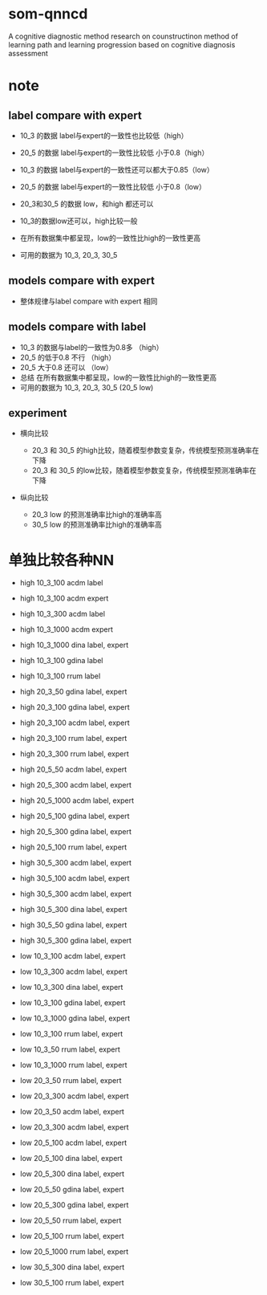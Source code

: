 # som-qnncd
A cognitive diagnostic method
research on counstructinon method of learning path and learning progression based on cognitive diagnosis assessment

# note
## label compare with expert

- 10_3 的数据 label与expert的一致性也比较低（high）
- 20_5 的数据 label与expert的一致性比较低 小于0.8（high）

- 10_3 的数据 label与expert的一致性还可以都大于0.85（low）
- 20_5 的数据 label与expert的一致性比较低 小于0.8（low）

- 20_3和30_5 的数据 low，和high 都还可以
- 10_3的数据low还可以，high比较一般
- 在所有数据集中都呈现，low的一致性比high的一致性更高
- 可用的数据为 10_3, 20_3, 30_5

## models compare with expert

- 整体规律与label compare with expert 相同

## models compare with label

- 10_3 的数据与label的一致性为0.8多 （high）
- 20_5 的低于0.8 不行 （high）
- 20_5 大于0.8 还可以 （low）
- 总结 在所有数据集中都呈现，low的一致性比high的一致性更高
- 可用的数据为 10_3, 20_3, 30_5  (20_5 low)


## experiment

- 横向比较
  - 20_3 和 30_5 的high比较，随着模型参数变复杂，传统模型预测准确率在下降
  - 20_3 和 30_5 的low比较，随着模型参数变复杂，传统模型预测准确率在下降

- 纵向比较
    - 20_3 low 的预测准确率比high的准确率高
    - 30_5 low 的预测准确率比high的准确率高

# 单独比较各种NN
- high 10_3_100 acdm label
- high 10_3_100 acdm expert
- high 10_3_300 acdm label
- high 10_3_1000 acdm expert
- high 10_3_1000 dina label, expert
- high 10_3_100 gdina label
- high 10_3_100 rrum label
- high 20_3_50 gdina label, expert
- high 20_3_100 gdina label, expert
- high 20_3_100 acdm label, expert
- high 20_3_100 rrum label, expert
- high 20_3_300 rrum label, expert
- high 20_5_50 acdm label, expert
- high 20_5_300 acdm label, expert
- high 20_5_1000 acdm label, expert
- high 20_5_100 gdina label, expert
- high 20_5_300 gdina label, expert
- high 20_5_100 rrum label, expert
- high 30_5_300 acdm label, expert
- high 30_5_100 acdm label, expert
- high 30_5_300 acdm label, expert
- high 30_5_300 dina label, expert
- high 30_5_50 gdina label, expert
- high 30_5_300 gdina label, expert

- low 10_3_100 acdm label, expert
- low 10_3_300 acdm label, expert
- low 10_3_300 dina label, expert
- low 10_3_100 gdina label, expert
- low 10_3_1000 gdina label, expert
- low 10_3_100 rrum label, expert
- low 10_3_50 rrum label, expert
- low 10_3_1000 rrum label, expert
- low 20_3_50 rrum label, expert
- low 20_3_300 acdm label, expert
- low 20_3_50 acdm label, expert
- low 20_3_300 acdm label, expert
- low 20_5_100 acdm label, expert
- low 20_5_100 dina label, expert
- low 20_5_300 dina label, expert
- low 20_5_50 gdina label, expert
- low 20_5_300 gdina label, expert
- low 20_5_50 rrum label, expert
- low 20_5_100 rrum label, expert
- low 20_5_1000 rrum label, expert
- low 30_5_300 dina label, expert
- low 30_5_100 rrum label, expert

